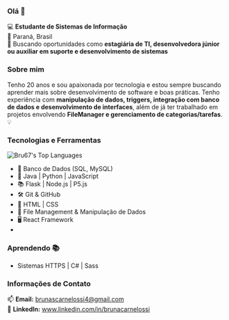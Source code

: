 ### Olá 👋

💻 **Estudante de Sistemas de Informação** <br>
📍 Paraná, Brasil <br>
🚀 Buscando oportunidades como **estagiária de TI, desenvolvedora júnior ou auxiliar em suporte e desenvolvimento de sistemas**

### Sobre mim
Tenho 20 anos e sou apaixonada por tecnologia e estou sempre buscando aprender mais sobre desenvolvimento de software e boas práticas. Tenho experiência com **manipulação de dados, triggers, integração com banco de dados e desenvolvimento de interfaces**, além de já ter trabalhado em projetos envolvendo **FileManager e gerenciamento de categorias/tarefas**. 💡

### Tecnologias e Ferramentas
![Bru67's Top Languages](https://github-readme-stats.vercel.app/api/top-langs/?username=Bru67&theme=material-palenight&show_icons=true&hide_border=true&layout=compact)
- 💾 Banco de Dados (SQL, MySQL)
- 🔧 Java | Python | JavaScript
- 📚 Flask | Node.js | P5.js
- 🛠️ Git & GitHub
- 🎨 HTML | CSS
- 📂 File Management & Manipulação de Dados
- 🖥️ React Framework
- 

### Aprendendo 📚
- Sistemas HTTPS | C# | Sass

### Informações de Contato
📫 **Email:** brunascarnelossi4@gmail.com <br>
📎 **LinkedIn:** www.linkedin.com/in/brunacarnelossi <br>

